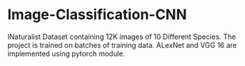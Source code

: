 # Image-Classification-CNN
INaturalist Dataset containing 12K images of 10 Different Species.
The project is trained on batches of training data.
ALexNet and VGG 16 are implemented using pytorch module.
